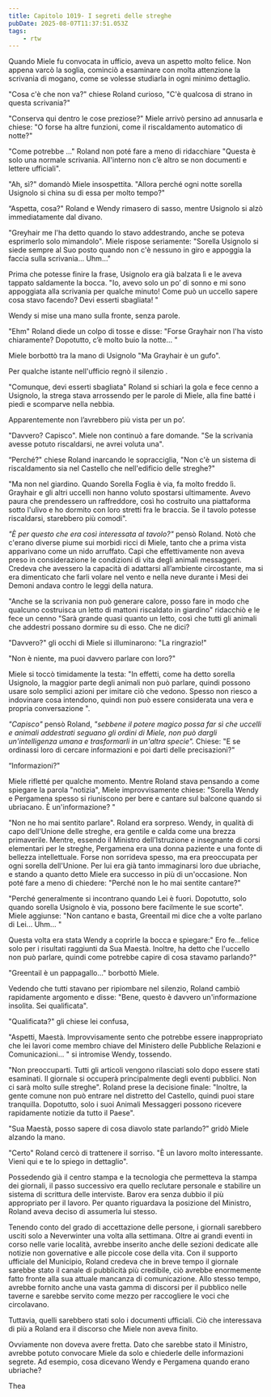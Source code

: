 ```yaml
---
title: Capitolo 1019- I segreti delle streghe
pubDate: 2025-08-07T11:37:51.053Z
tags:
    - rtw
---
```



Quando Miele fu convocata in ufficio, aveva un aspetto molto felice. Non appena varcò la soglia, cominciò a esaminare con molta attenzione la scrivania di mogano, come se volesse studiarla in ogni minimo dettaglio.


"Cosa c'è che non va?" chiese Roland curioso, "C'è qualcosa di strano in questa scrivania?"


"Conserva qui dentro le cose preziose?" Miele arrivò persino ad annusarla e chiese: "O forse ha altre funzioni, come il riscaldamento automatico di notte?"


"Come potrebbe ..." Roland non poté fare a meno di ridacchiare "Questa è solo una normale scrivania. All'interno non c’è altro se non documenti e lettere ufficiali".


"Ah, sì?" domandò Miele insospettita. "Allora perché ogni notte sorella Usignolo si china su di essa per molto tempo?"


“Aspetta, cosa?" Roland e Wendy rimasero di sasso, mentre Usignolo si alzò immediatamente dal divano.


"Greyhair me l'ha detto quando lo stavo addestrando, anche se poteva esprimerlo solo mimandolo". Miele rispose seriamente: "Sorella Usignolo si siede sempre al Suo posto quando non c'è nessuno in giro e appoggia la faccia sulla scrivania... Uhm..."


Prima che potesse finire la frase, Usignolo era già balzata lì e le aveva tappato saldamente la bocca. "Io, avevo solo un po’ di sonno e mi sono appoggiata alla scrivania per qualche minuto! Come può un uccello sapere cosa stavo facendo? Devi esserti sbagliata! "


Wendy si mise una mano sulla fronte, senza parole.


"Ehm" Roland diede un colpo di tosse e disse: "Forse Grayhair non l'ha visto chiaramente? Dopotutto, c’è molto buio la notte... "


Miele borbottò tra la mano di Usignolo "Ma Grayhair è un gufo".


Per qualche istante nell'ufficio regnò il silenzio .


"Comunque, devi esserti sbagliata" Roland si schiarì la gola e fece cenno a Usignolo, la strega stava arrossendo per le parole di Miele, alla fine batté i piedi e scomparve nella nebbia.


Apparentemente non l’avrebbero più vista per un po’.


"Davvero?  Capisco". Miele non continuò a fare domande. "Se la scrivania avesse potuto riscaldarsi, ne avrei voluta una".


“Perché?" chiese Roland inarcando le sopracciglia, "Non c'è un sistema di riscaldamento sia nel Castello che nell'edificio delle streghe?"


"Ma non nel giardino. Quando Sorella Foglia è via, fa molto freddo lì. Grayhair e gli altri uccelli non hanno voluto spostarsi ultimamente. Avevo paura che prendessero un raffreddore, così ho costruito una piattaforma sotto l'ulivo e ho dormito con loro stretti fra le braccia. Se il tavolo potesse riscaldarsi, starebbero più comodi".


<em>"È per questo che era così interessata al tavolo?" </em>pensò Roland. Notò che c'erano diverse piume sui morbidi ricci di Miele, tanto che a prima vista apparivano come un nido arruffato. Capì che effettivamente non aveva preso in considerazione le condizioni di vita degli animali messaggeri. Credeva che avessero la capacità di adattarsi all’ambiente circostante, ma si era dimenticato che farli volare nel vento e nella neve durante i Mesi dei Demoni andava contro le leggi della natura.


"Anche se la scrivania non può generare calore, posso fare in modo che qualcuno costruisca un letto di mattoni riscaldato in giardino" ridacchiò e le fece un cenno "Sarà grande quasi quanto un letto, così che tutti gli animali che addestri possano dormire su di esso. Che ne dici?


"Davvero?" gli occhi di Miele si illuminarono: "La ringrazio!"


"Non è niente, ma puoi davvero parlare con loro?"


Miele si toccò timidamente la testa: "In effetti, come ha detto sorella Usignolo, la maggior parte degli animali non può parlare, quindi possono usare solo semplici azioni per imitare ciò che vedono. Spesso non riesco a indovinare cosa intendono, quindi non può essere considerata una vera e propria conversazione ".


<em>"Capisco"</em> pensò Roland, <em>"sebbene il potere magico possa far sì che uccelli e animali addestrati seguano gli ordini di Miele, non può dargli un'intelligenza umana e trasformarli in un'altra specie".</em> Chiese: "E se ordinassi loro di cercare informazioni e poi darti delle precisazioni?"


“Informazioni?"


Miele rifletté per qualche momento. Mentre Roland stava pensando a come spiegare la parola "notizia", Miele improvvisamente chiese: "Sorella Wendy e Pergamena spesso si riuniscono per bere e cantare sul balcone quando si ubriacano. È un'informazione? "


"Non ne ho mai sentito parlare". Roland era sorpreso. Wendy, in qualità di capo dell'Unione delle streghe, era gentile e calda come una brezza primaverile. Mentre, essendo il Ministro dell’Istruzione e insegnante di corsi elementari per le streghe, Pergamena era una donna paziente e una fonte di bellezza intellettuale. Forse non sorrideva spesso, ma era preoccupata per ogni sorella dell'Unione. Per lui era già tanto immaginarsi loro due ubriache, e stando a quanto detto Miele era successo in più di un'occasione. Non poté fare a meno di chiedere: "Perché non le ho mai sentite cantare?"


"Perché generalmente si incontrano quando Lei è fuori. Dopotutto, solo quando sorella Usignolo è via, possono bere facilmente le sue scorte". Miele aggiunse: "Non cantano e basta, Greentail mi dice che a volte parlano di Lei...  Uhm... "


Questa volta era stata Wendy a coprirle la bocca e spiegare:" Ero fe...felice solo per i risultati raggiunti da Sua Maestà. Inoltre, ha detto che l'uccello non può parlare, quindi come potrebbe capire di cosa stavamo parlando?"


"Greentail è un pappagallo..." borbottò Miele.


Vedendo che tutti stavano per ripiombare nel silenzio, Roland cambiò rapidamente argomento e disse: "Bene, questo è davvero un'informazione insolita. Sei qualificata".


"Qualificata?" gli chiese lei confusa,


"Aspetti, Maestà. Improvvisamente sento che potrebbe essere inappropriato che lei lavori come membro chiave del Ministero delle Pubbliche Relazioni e Comunicazioni... " si intromise Wendy, tossendo.


"Non preoccuparti. Tutti gli articoli vengono rilasciati solo dopo essere stati esaminati. Il giornale si occuperà principalmente degli eventi pubblici. Non ci sarà molto sulle streghe". Roland prese la decisione finale: "Inoltre, la gente comune non può entrare nel distretto del Castello, quindi puoi stare tranquilla. Dopotutto, solo i suoi Animali Messaggeri possono ricevere rapidamente notizie da tutto il Paese".


"Sua Maestà, posso sapere di cosa diavolo state parlando?" gridò Miele alzando la mano.


"Certo" Roland cercò di trattenere il sorriso. "È un lavoro molto interessante. Vieni qui e te lo spiego in dettaglio".


Possedendo già il centro stampa e la tecnologia che permetteva la stampa dei giornali, il passo successivo era quello reclutare personale e stabilire un sistema di scrittura delle interviste. Barov era senza dubbio il più appropriato per il lavoro. Per quanto riguardava la posizione del Ministro, Roland aveva deciso di assumerla lui stesso.


Tenendo conto del grado di accettazione delle persone, i giornali sarebbero usciti solo a Neverwinter una volta alla settimana. Oltre ai grandi eventi in corso nelle varie località, avrebbe inserito anche delle sezioni dedicate alle notizie non governative e alle piccole cose della vita. Con il supporto ufficiale del Municipio, Roland credeva che in breve tempo il giornale sarebbe stato il canale di pubblicità più credibile, ciò avrebbe enormemente fatto fronte alla sua attuale mancanza di comunicazione. Allo stesso tempo, avrebbe fornito anche una vasta gamma di discorsi per il pubblico nelle taverne e sarebbe servito come mezzo per raccogliere le voci che circolavano.


Tuttavia, quelli sarebbero stati solo i documenti ufficiali. Ciò che interessava di più a Roland era il discorso che Miele non aveva finito.


Ovviamente non doveva avere fretta. Dato che sarebbe stato il Ministro, avrebbe potuto convocare Miele da solo e chiederle delle informazioni segrete. Ad esempio, cosa dicevano Wendy e Pergamena quando erano ubriache?




Thea
                                


                                



